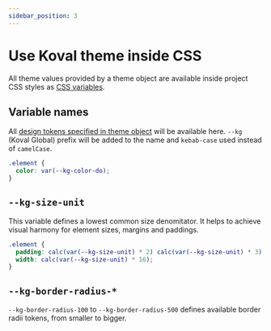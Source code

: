 ```yaml
---
sidebar_position: 3
---
```


# Use Koval theme inside CSS

All theme values provided by a theme object are available inside project CSS styles as [CSS variables](https://developer.mozilla.org/en-US/docs/Web/CSS/--*).

## Variable names

All [design tokens specified in theme object](/docs/theme/create-theme) will be available here. `--kg` (Koval Global) prefix will be added to the name and `kebab-case` used instead of `camelCase`.

```css
.element {
  color: var(--kg-color-do);
}
```

## `--kg-size-unit`

This variable defines a lowest common size denomitator. It helps to achieve visual harmony for element sizes, margins and paddings.

```css
.element {
  padding: calc(var(--kg-size-unit) * 2) calc(var(--kg-size-unit) * 3);
  width: calc(var(--kg-size-unit) * 16);
}
```

## `--kg-border-radius-*`

`--kg-border-radius-100` to `--kg-border-radius-500` defines available border radii tokens, from smaller to bigger.

